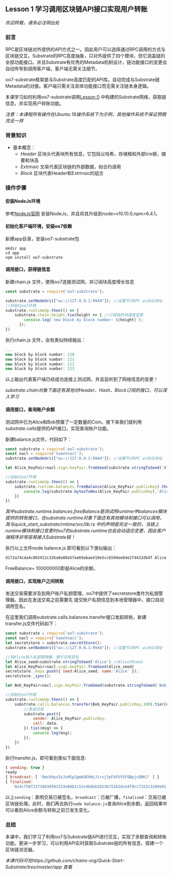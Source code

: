 ## Lesson 1 学习调用区块链API接口实现用户转账

*欢迎转载，请务必注明出处*

### 前言

RPC是区块链对外提供的API方式之一。因此用户可以选择通过RPC调用的方式与区块链交互。Substrate的RPC高度抽象，只对外提供了四个模块，但它涵盖链的全部功能接口。并且Substrate有优秀的Metadata机制设计，链功能接口的变更会自动传导到调用客户端，客户端无需关注细节。

oo7-substrate框架是与Substrate高度匹配的API库。自动完成与Substrate链Metadata的对接。客户端只需关注具体功能接口而无需关注链本身逻辑。

本课学习如何利用oo7-substrate调用[Lesson 0](https://github.com/chainx-org/Quick-Start-Substrate/blob/master/zh/Lesson%200.md) 中构建的Substrate网络，获取链信息，并实现用户转账功能。

*注意：本课程所有操作在Ubuntu 16操作系统下为示例，其他操作系统不保证预期完全一样*

### 背景知识

- 基本概念：
  - *Header* 区块头代表块所有信息，它包括父哈希，存储根和外部trie根，摘要和块高
  - *Extrinsic* 交易代表区块链的外部数据，如合约调用
  - *Block*  区块代表Header和Extrinsic的组合

### 操作步骤

#### 安装NodeJs环境

参考[NodeJs官网](https://nodejs.org/en/) 安装NodeJs，并且将其升级到node>v10.10.0,npm>6.4.1。

#### 初始化客户端环境，安装oo7依赖

新建app目录，安装oo7-substrate包

```shell
mkdir app
cd app
npm install oo7-substrate
```

#### 调用接口，获得链信息

新建chain.js 文件，使用oo7连接测试网，并订阅块高度增长信息

```javascript
const substrate = require('oo7-substrate');

substrate.setNodeUri(["ws://127.0.0.1:9944"]); //设置节点RPC ws协议地址
//初始化oo7环境
substrate.runtimeUp.then(() => {
    substrate.chain.height.tie(height => { //订阅链的块高度变更
        console.log(`new block by block number: ${height}`);
      });
})
```

 执行chain.js 文件，会有类似持续输出：

```javascript
...
new block by block number: 220
new block by block number: 221
new block by block number: 222
new block by block number: 223
```

以上输出代表客户端已经成功连接上测试网，并且监听到了网络信息的变更！

*substrate.chain对象下面还有其他对Header、Hash、Block订阅的接口，可以深入学习*

#### 调用接口，查询账户余额

测试网中已为Alice和Bob预置了一定数量的Coin。接下来我们就利用*substrate.calls*提供的API接口，实现查询账户功能。

新建balance.js文件，代码如下：

```javascript
const substrate = require('oo7-substrate');
const nacl = require('tweetnacl');
substrate.setNodeUri(["ws://127.0.0.1:9944"]); //设置节点RPC ws协议地址

let Alice_KeyPair=nacl.sign.keyPair.fromSeed(substrate.stringToSeed('Alice'))//Alice的seed

//初始化oo7环境
substrate.runtimeUp.then(() => {
    substrate.runtime.balances.freeBalance(Alice_KeyPair.publicKey).then((v) => {
        console.log(substrate.bytesToHex(Alice_KeyPair.publicKey),'Alice FreeBalance=' ,v.toString())
    })
})

```

*其中substrate.runtime.balances.freeBalance是测试网runtime中balances模块提供的转账接口，在substrate.runtime对象下面还有其他模块和接口可以调用，其与quick_start_substrate/rntime/src/lib.rs 中的声明是完全一致的，当链上runtime模块和接口变更时oo7的substrate.runtime也会自动适应变更，因此客户端程序非常容易接入Substrate链！*

执行以上文件node balance.js 即可看到以下类似输出：

```javascript
d172a74cda4c865912c32ba0a80a57ae69abae410e5ccb59dee84e2f4432db4f Alice FreeBalance= 100000000
```

FreeBalance= 100000000即是Alice的余额。



#### 调用接口，实现账户之间转账

发送交易需要涉及到用户账户私钥管理，oo7中提供了secretstore类作为私钥管理器。因此在发送交易之前需要先 提交账户私钥信息到本地管理器中，接口自动调用签名。

在这里我们调用substrate.calls.balances.transfer接口发起转账，新建transfer.js文件代码如下：

```javascript
const substrate = require('oo7-substrate');
const nacl = require('tweetnacl');
let secretstore = substrate.secretStore();
substrate.setNodeUri(["ws://127.0.0.1:9944"]); //设置节点RPC ws协议地址

//将Alice放入私钥管理器，便于交易签名
let Alice_seed=substrate.stringToSeed('Alice') //Alice的seed
let Alice_KeyPair=nacl.sign.keyPair.fromSeed(Alice_seed)
secretstore._keys.push({ seed:Alice_seed, name:'Alice' });
secretstore._sync();

let Bob_KeyPair=nacl.sign.keyPair.fromSeed(substrate.stringToSeed('Bob'))//Bob的seed

//初始化oo7环境
substrate.runtimeUp.then(() => {
    substrate.calls.balances.transfer(Bob_KeyPair.publicKey,100).tie((data) => {
        //发送交易
        substrate.post({
            sender: Alice_KeyPair.publicKey,
            call: data,
        }).tie((msg) => {
            console.log(msg);
        });
    })
})
```

执行transfer.js，即可看到类似下面信息:

```javascript
{ sending: true }
ready
{ broadcast: [ 'Qmcbbyx5zJuHSp2gmA9E6WjJirvj3pFdFUYSFQBpjsQBKJ' ] }
{ finalised:
   '0x4cf58f2373d63d591533e88b1c53c4bbbb2b53b75162dce4f9cc7151c3289e01' }
```

以上`sending`：表明交易已被签名，`broadcast`：已被广播，`finalised`：交易已被区块链处理。此时，我们再去执行`node balance.js`查询Alice到余额，返回结果中可以看到Alice余额与转账之前已发生变化。

### 总结

本课中，我们学习了利用oo7与Substrate链API进行交互，实现了余额查询和转账功能。更进一步学习，可以利用API实时获取Substrate链的所有信息，搭建一个区块链浏览器。

*本课代码可在https://github.com/chainx-org/Quick-Start-Substrate/tree/master/app 查看*





